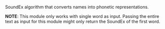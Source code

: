 SoundEx algorithm that converts names into phonetic representations. 

**NOTE**: This module only works with single word as input. Passing the entire text as input for this module might only return the SoundEx of the first word.